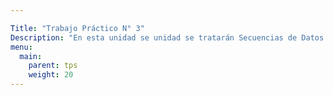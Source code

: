 ```yaml
---

Title: "Trabajo Práctico N° 3"
Description: "En esta unidad se unidad se tratarán Secuencias de Datos Elementales, Secuencias de Registros, Corte de Control, Mezcla, Actualización, Archivos Indexados"
menu:
  main:
    parent: tps
    weight: 20
---
```



